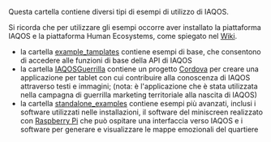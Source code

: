 Questa cartella contiene diversi tipi di esempi di utilizzo di IAQOS.

Si ricorda che per utilizzare gli esempi occorre aver installato la piattaforma IAQOS e la piattaforma Human Ecosystems, come spiegato nel [Wiki](https://github.com/xdxdVSxdxd/IAQOS/wiki/Installazione).

* la cartella [example_tamplates](https://github.com/xdxdVSxdxd/IAQOS/tree/master/IAQOS_Engine/iaqos-examples/examples_templates) contiene esempi di base, che consentono di accedere alle funzioni di base della API di IAQOS
* la cartella [IAQOSGuerrilla](https://github.com/xdxdVSxdxd/IAQOS/tree/master/IAQOS_Engine/iaqos-examples/guerrilla_apps/IAQOSGuerrilla) contiene un progetto [Cordova](https://cordova.apache.org/) per creare una applicazione per tablet con cui contribuire alla conoscenza di IAQOS attraverso testi e immagini; (nota: è l'applicazione che è stata utilizzata nella campagna di guerrilla marketing territoriale alla nascita di IAQOS)
* la cartella [standalone_examples](https://github.com/xdxdVSxdxd/IAQOS/tree/master/IAQOS_Engine/iaqos-examples/standalone_examples) contiene esempi più avanzati, inclusi i software utilizzati nelle installazioni, il software del miniscreen realizzato con [Raspberry Pi](https://www.raspberrypi.org/) che può ospitare una interfaccia verso IAQOS e i software per generare e visualizzare le mappe emozionali del quartiere